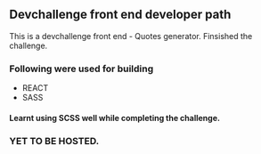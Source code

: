 ## Devchallenge front end developer path
 This is a devchallenge front end - Quotes generator. Finsished the challenge.

### Following were used for building

- REACT
- SASS

#### Learnt using SCSS well while completing the challenge.

### YET TO BE HOSTED.